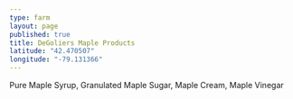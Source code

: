 ```yaml
---
type: farm
layout: page
published: true
title: DeGoliers Maple Products
latitude: "42.470507"
longitude: "-79.131366"
---
```


Pure Maple Syrup, Granulated Maple Sugar, Maple Cream, Maple Vinegar